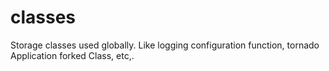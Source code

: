 # classes

Storage classes used globally. Like logging configuration function, 
tornado Application forked Class, etc,.